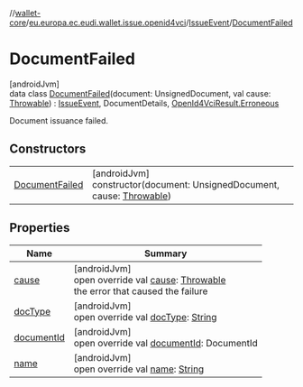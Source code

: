 //[wallet-core](../../../../index.md)/[eu.europa.ec.eudi.wallet.issue.openid4vci](../../index.md)/[IssueEvent](../index.md)/[DocumentFailed](index.md)

# DocumentFailed

[androidJvm]\
data class [DocumentFailed](index.md)(document: UnsignedDocument, val
cause: [Throwable](https://kotlinlang.org/api/latest/jvm/stdlib/kotlin/-throwable/index.html)) : [IssueEvent](../index.md),
DocumentDetails, [OpenId4VciResult.Erroneous](../../-open-id4-vci-result/-erroneous/index.md)

Document issuance failed.

## Constructors

|                                       |                                                                                                                                                        |
|---------------------------------------|--------------------------------------------------------------------------------------------------------------------------------------------------------|
| [DocumentFailed](-document-failed.md) | [androidJvm]<br>constructor(document: UnsignedDocument, cause: [Throwable](https://kotlinlang.org/api/latest/jvm/stdlib/kotlin/-throwable/index.html)) |

## Properties

| Name                                                                              | Summary                                                                                                                                                                                             |
|-----------------------------------------------------------------------------------|-----------------------------------------------------------------------------------------------------------------------------------------------------------------------------------------------------|
| [cause](cause.md)                                                                 | [androidJvm]<br>open override val [cause](cause.md): [Throwable](https://kotlinlang.org/api/latest/jvm/stdlib/kotlin/-throwable/index.html)<br>the error that caused the failure                    |
| [docType](../-document-deferred/index.md#-1539120442%2FProperties%2F1615067946)   | [androidJvm]<br>open override val [docType](../-document-deferred/index.md#-1539120442%2FProperties%2F1615067946): [String](https://kotlinlang.org/api/latest/jvm/stdlib/kotlin/-string/index.html) |
| [documentId](../-document-deferred/index.md#-811584596%2FProperties%2F1615067946) | [androidJvm]<br>open override val [documentId](../-document-deferred/index.md#-811584596%2FProperties%2F1615067946): DocumentId                                                                     |
| [name](../-document-deferred/index.md#686046743%2FProperties%2F1615067946)        | [androidJvm]<br>open override val [name](../-document-deferred/index.md#686046743%2FProperties%2F1615067946): [String](https://kotlinlang.org/api/latest/jvm/stdlib/kotlin/-string/index.html)      |
